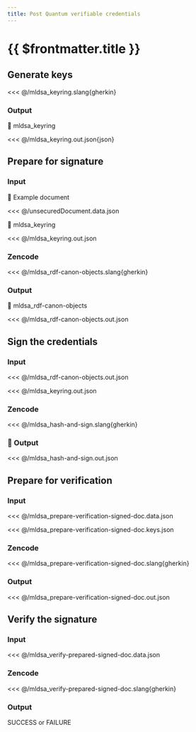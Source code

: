 ```yaml
---
title: Post Quantum verifiable credentials
---
```


# {{ $frontmatter.title }}

## Generate keys

<<< @/mldsa_keyring.slang{gherkin}

### Output

💾 mldsa_keyring

<<< @/mldsa_keyring.out.json{json}

## Prepare for signature

### Input

📃 Example document

<<< @/unsecuredDocument.data.json

💾 mldsa_keyring

<<< @/mldsa_keyring.out.json

### Zencode

<<< @/mldsa_rdf-canon-objects.slang{gherkin}

### Output

💾 mldsa_rdf-canon-objects

<<< @/mldsa_rdf-canon-objects.out.json

## Sign the credentials

### Input

<<< @/mldsa_rdf-canon-objects.out.json

<<< @/mldsa_keyring.out.json

### Zencode

<<< @/mldsa_hash-and-sign.slang{gherkin}

### 💾 Output

<<< @/mldsa_hash-and-sign.out.json

## Prepare for verification

### Input

<<< @/mldsa_prepare-verification-signed-doc.data.json

<<< @/mldsa_prepare-verification-signed-doc.keys.json

### Zencode

<<< @/mldsa_prepare-verification-signed-doc.slang{gherkin}

### Output

<<< @/mldsa_prepare-verification-signed-doc.out.json

## Verify the signature

### Input

<<< @/mldsa_verify-prepared-signed-doc.data.json

### Zencode

<<< @/mldsa_verify-prepared-signed-doc.slang{gherkin}

### Output

SUCCESS or FAILURE
